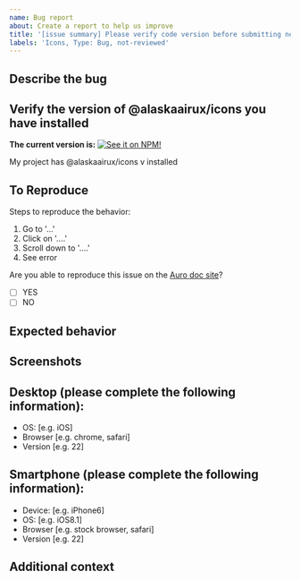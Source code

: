 ```yaml
---
name: Bug report
about: Create a report to help us improve
title: '[issue summary] Please verify code version before submitting new issue'
labels: 'Icons, Type: Bug, not-reviewed'
---
```


## Describe the bug

<!-- A clear and concise description of what the bug is. -->

## Verify the version of @alaskaairux/icons you have installed

**The current version is:**
[![See it on NPM!](https://img.shields.io/npm/v/@alaskaairux/icons?style=for-the-badge&color=orange)](https://www.npmjs.com/package/@alaskaairux/icons)

My project has @alaskaairux/icons v<!-- insert npm version number here --> installed

## To Reproduce

Steps to reproduce the behavior:

1. Go to '...'
1. Click on '....'
1. Scroll down to '....'
1. See error

Are you able to reproduce this issue on the [Auro doc site](https://auro.alaskaair.com/)?

- [ ] YES
- [ ] NO

## Expected behavior

<!-- A clear and concise description of what you expected to happen. -->

## Screenshots

<!-- If applicable, add screenshots to help explain your problem. -->

## Desktop (please complete the following information):

 - OS: [e.g. iOS]
 - Browser [e.g. chrome, safari]
 - Version [e.g. 22]

## Smartphone (please complete the following information):

 - Device: [e.g. iPhone6]
 - OS: [e.g. iOS8.1]
 - Browser [e.g. stock browser, safari]
 - Version [e.g. 22]

## Additional context

<!-- Add any other context about the problem here. -->

